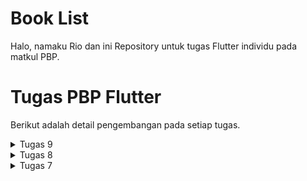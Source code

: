 # Book List

Halo, namaku Rio dan ini Repository untuk tugas Flutter individu pada matkul PBP.

# Tugas PBP Flutter
Berikut adalah detail pengembangan pada setiap tugas.

<details>
    <summary>
        Tugas 9
    </summary>

## Apakah bisa kita melakukan pengambilan data JSON tanpa membuat model terlebih dahulu? Jika iya, apakah hal tersebut lebih baik daripada membuat model sebelum melakukan pengambilan data JSON?

Ya, kita bisa melakukan pengambilan data JSON tanpa membuat model terlebih dahulu di Flutter. Kita bisa menggunakan `dart:convert` untuk mengubah JSON menjadi Map. Contohnya:

```dart
import 'dart:convert';

void main() {
  String jsonString = '{"name":"John", "age":30, "city":"New York"}';
  Map<String, dynamic> user = jsonDecode(jsonString);
  print('Name: ${user['name']}, Age: ${user['age']}, City: ${user['city']}');
}
```

Namun, pendekatan ini biasanya kurang disukai dibandingkan dengan membuat model terlebih dahulu. Membuat model memberikan beberapa keuntungan seperti:

1. **Type Safety**: Dengan model, kita mendapatkan keuntungan dari sistem tipe Dart, yang dapat membantu mencegah bug.
2. **Autocomplete dan Tooling**: Dengan model, IDE kita dapat memberikan autocomplete dan tooling lainnya, yang membuat lebih mudah untuk bekerja dengan data.
3. **Readability dan Maintenance**: Model membuat kode kita lebih mudah dibaca dan dipelihara.

Jadi, meskipun mungkin untuk bekerja dengan JSON tanpa model, biasanya lebih baik untuk membuat model terlebih dahulu.

## Jelaskan fungsi dari CookieRequest dan jelaskan mengapa instance CookieRequest perlu untuk dibagikan ke semua komponen di aplikasi Flutter!

Manajemen cookie umumnya digunakan untuk menyimpan informasi di sisi klien (di perangkat pengguna) dan seringkali digunakan dalam konteks otentikasi atau penyimpanan sesi. Kelas seperti "CookieRequest" bertanggung jawab untuk membuat, mengelola, atau memodifikasi cookie yang terkait dengan permintaan HTTP.

Mengapa instance "CookieRequest" perlu dibagikan ke semua komponen di aplikasi Flutter, ini dapat disebabkan oleh beberapa alasan:

- Konsistensi Data: Dengan menggunakan instance yang dibagikan, kita dapat memastikan bahwa data cookie yang digunakan di seluruh aplikasi konsisten dan dapat diakses dengan mudah oleh setiap komponen.

- Pemeliharaan State Aplikasi: Jika data cookie memegang informasi otentikasi atau status sesi, memiliki instance yang dibagikan memungkinkan setiap komponen untuk merespons dengan benar terhadap perubahan status tanpa perlu berkomunikasi langsung antar komponen.

- Efisiensi dan Kinerja: Dengan menggunakan instance yang dibagikan, kita dapat menghindari membuat instansi baru setiap kali komponen membutuhkan akses ke data cookie. Ini dapat meningkatkan efisiensi dan kinerja aplikasi.

## Jelaskan mekanisme pengambilan data dari JSON hingga dapat ditampilkan pada Flutter!

Mekanisme pengambilan data dari JSON hingga dapat ditampilkan pada Flutter melibatkan beberapa langkah:

1. **Membuat Permintaan HTTP**: Pertama, kita perlu membuat permintaan HTTP ke endpoint yang mengembalikan data JSON. Kita bisa menggunakan package seperti `http` untuk melakukan ini.

```dart
import 'package:http/http.dart' as http;

final response = await http.get('https://api.example.com/data');
```

2. **Decoding JSON**: Setelah kita menerima respons, kita perlu decode JSON menjadi struktur data Dart. Kita bisa menggunakan `dart:convert` untuk melakukan ini.

```dart
import 'dart:convert';

final data = jsonDecode(response.body);
```

3. **Membuat Model**: Meskipun ini opsional, biasanya lebih baik untuk mengubah data yang telah di-decode menjadi model yang lebih mudah digunakan. Kita bisa membuat class untuk model dan menggunakan factory constructor untuk membuat instance dari data JSON.

```dart
class Data {
  final String name;
  // other fields...

  Data({required this.name /*, other fields...*/});

  factory Data.fromJson(Map<String, dynamic> json) {
    return Data(
      name: json['name'],
      // other fields...
    );
  }
}

final dataModel = Data.fromJson(data);
```

4. **Menampilkan Data**: Akhirnya, kita bisa menampilkan data di UI Flutter kita. Kita bisa menggunakan `setState` untuk memperbarui state widget dan memicu rebuild.

```dart
setState(() {
  _data = dataModel;
});
```

Dan di dalam method `build` kita, Kita bisa merujuk ke `_data` untuk menampilkan data.

```dart
Text('Name: ${_data.name}')
```

## Jelaskan mekanisme autentikasi dari input data akun pada Flutter ke Django hingga selesainya proses autentikasi oleh Django dan tampilnya menu pada Flutter!

Mekanisme autentikasi dari input data akun pada Flutter ke Django hingga selesainya proses autentikasi oleh Django dan tampilnya menu pada Flutter melibatkan beberapa langkah:

1. **Input Data Akun**: Pengguna memasukkan data akun (biasanya username dan password) melalui form di aplikasi Flutter.

```dart
final _usernameController = TextEditingController();
final _passwordController = TextEditingController();
// dalam widget form
TextField(controller: _usernameController);
TextField(controller: _passwordController, obscureText: true);
```

2. **Kirim Data ke Server**: Aplikasi Flutter mengirim data akun ke server Django melalui permintaan HTTP POST. Ini biasanya dilakukan dengan package `http`.

```dart
final response = await http.post(
  'https://your-django-server.com/auth/login',
  body: {
    'username': _usernameController.text,
    'password': _passwordController.text,
  },
);
```

3. **Proses Autentikasi Django**: Server Django menerima data akun, memverifikasi data tersebut, dan jika valid, mengembalikan token autentikasi.

4. **Simpan Token**: Aplikasi Flutter menerima token dari server dan menyimpannya untuk digunakan dalam permintaan berikutnya.

```dart
final responseData = jsonDecode(response.body);
final token = responseData['token'];
// simpan token untuk digunakan nanti
```

5. **Tampilkan Menu**: Setelah autentikasi berhasil, aplikasi Flutter menampilkan menu atau halaman berikutnya.

```dart
if (response.statusCode == 200) {
  Navigator.pushReplacementNamed(context, '/menu');
}
```

## Sebutkan seluruh widget yang kamu pakai pada tugas ini dan jelaskan fungsinya masing-masing!

Dalam tugas ini, berikut adalah widget baru yang digunakan dan fungsinya:

1. **TextEditingController**: Widget ini digunakan untuk mengontrol teks yang ditampilkan dalam widget TextField atau TextFormField. Dalam konteks ini, digunakan untuk mengambil input username dan password dari pengguna.

2. **TextField**: Widget ini digunakan untuk menerima input teks dari pengguna. Dalam tugas ini, digunakan untuk memasukkan username dan password.

3. **Navigator**: Widget ini digunakan untuk mengelola stack route dalam aplikasi Flutter. Dalam tugas ini, digunakan untuk berpindah ke halaman menu setelah autentikasi berhasil.

## Jelaskan bagaimana cara kamu mengimplementasikan checklist di atas secara step-by-step! (bukan hanya sekadar mengikuti tutorial)!

1. **Memastikan deployment proyek tugas Django kamu telah berjalan dengan baik.**

- Membuat django-app baru bernama ```authentication```, menambahkan ```django-cors-headers``` pada ```requirements.txt```, menambahkan ```authentication``` dan ```corsheaders``` pada INSTALLED_APPS ```settings.py``` project, menambahkan ```corsheaders.middleware.CorsMiddleware``` pada Middleware ```settings.py``` project, dan menambahkan beberapa konstanta berikut pada ```settings.py```.

```python
CORS_ALLOW_ALL_ORIGINS = True
CORS_ALLOW_CREDENTIALS = True
CSRF_COOKIE_SECURE = True
SESSION_COOKIE_SECURE = True
CSRF_COOKIE_SAMESITE = 'None'
SESSION_COOKIE_SAMESITE = 'None'
```

- Menambahkan beberapa fungsi pada ```views.py``` aplikasi ```authentication``` untuk login, logout, menambahkan user (register), dan menambahkan item.

```python
import json
from django.contrib.auth import authenticate, login as auth_login
from django.http import JsonResponse
from django.views.decorators.csrf import csrf_exempt
from django.contrib.auth import logout as auth_logout
from django.contrib.auth.models import User
from main.models import Item

@csrf_exempt
def login(request):
    username = request.POST.get('username')
    password = request.POST.get('password')
    user = authenticate(username=username, password=password)
    if user is not None:
        if user.is_active:
            auth_login(request, user)
            # Status login sukses.
            return JsonResponse({
                "username": user.username,
                "id": user.id,
                "status": True,
                "message": "Login sukses!"
                # Tambahkan data lainnya jika ingin mengirim data ke Flutter.
            }, status=200)
        else:
            return JsonResponse({
                "status": False,
                "message": "Login gagal, akun dinonaktifkan."
            }, status=401)

    else:
        return JsonResponse({
            "status": False,
            "message": "Login gagal, periksa kembali username atau kata sandi."
        }, status=401)
    
@csrf_exempt
def logout(request):
    username = request.user.username

    try:
        auth_logout(request)
        return JsonResponse({
            "username": username,
            "status": True,
            "message": "Logout berhasil!"
        }, status=200)
    except:
        return JsonResponse({
        "status": False,
        "message": "Logout gagal."
        }, status=401)

@csrf_exempt
def create_product_flutter(request):
    if request.method == 'POST':
        data = json.loads(request.body)
        new_product = Item.objects.create(
            user_id = int(data["user"]),
            name = data["name"],
            amount = int(data["amount"]),
            description = data["description"]
        )

        new_product.save()

        return JsonResponse({"status": "success", "messages":"Berhasil menambahkan item!"}, status=200)
    else:
        return JsonResponse({"status": "error", "messages":"Gagal menambahkan item!"}, status=401)
    
@csrf_exempt
def create_user_flutter(request):
    if request.method == 'POST':
        data = json.loads(request.body)
        if User.objects.filter(username=data["username"]).exists():
            return JsonResponse({"status": "error", "messages":"Username telah digunakan!"}, status=401)
        elif len(data["password"]) < 8:
            return JsonResponse({"status": "error", "messages":"Password minimal 8 karakter!"}, status=401)
        elif data["password"] != data["password2"]:
            return JsonResponse({"status": "error", "messages":"Password dan Konfirmasi Password tidak sama!"}, status=401)
        else :
            user = User.objects.create_user(username=data["username"], password=data["password"])
            user.save()
            return JsonResponse({"status": "success"}, status=200)
    else:
        return JsonResponse({"status": "error", "messages":"Terdapat kesalahan pengisian, silahkan coba lagi!"}, status=401)
```

- Menambahkan url fungsi-fungsi tersebut pada ```urls.py``` aplikasi ```authentication```

```python
from django.urls import path
from authentication.views import login, logout, create_user_flutter, create_product_flutter

app_name = 'authentication'

urlpatterns = [
    path('login/', login, name='login'),
    path('logout/', logout, name='logout'),
    path('create-flutter/', create_product_flutter, name='create_product_flutter'),
    path('create-user-flutter/', create_user_flutter, name='create_user_flutter'),
]
```

- Include urls aplikasi pada ```urls.py``` project.
```python
path('auth/', include('authentication.urls')),
```

- Push perubahan ke github sehingga akan terdeploy secara otomatis.

2. **Membuat halaman login pada proyek tugas Flutter.**

Membuat file baru ```login.dart``` pada ```lib/screens```.
```dart
import 'package:book_list/screens/menu.dart';
import 'package:book_list/screens/register.dart';
import 'package:flutter/material.dart';
import 'package:pbp_django_auth/pbp_django_auth.dart';
import 'package:provider/provider.dart';

void main() {
  runApp(const LoginApp());
}

class LoginApp extends StatelessWidget {
  const LoginApp({super.key});

  @override
  Widget build(BuildContext context) {
    return MaterialApp(
      title: 'Login',
      theme: ThemeData(
        primarySwatch: Colors.blue,
      ),
      home: const LoginPage(),
    );
  }
}

int user = 0;

class LoginPage extends StatefulWidget {
  const LoginPage({super.key});

  @override
  _LoginPageState createState() => _LoginPageState();
}

class _LoginPageState extends State<LoginPage> {
  final TextEditingController _usernameController = TextEditingController();
  final TextEditingController _passwordController = TextEditingController();

  @override
  Widget build(BuildContext context) {
    final request = context.watch<CookieRequest>();
    return Scaffold(
      appBar: AppBar(
        title: const Center(
          child: Text(
            'Login',
          ),
        ),
        backgroundColor: Colors.blue,
        foregroundColor: Colors.white,
      ),
      body: Container(
        padding: const EdgeInsets.all(16.0),
        child: Column(
          mainAxisAlignment: MainAxisAlignment.center,
          children: [
            TextField(
              controller: _usernameController,
              decoration: const InputDecoration(
                labelText: 'Username',
              ),
            ),
            const SizedBox(height: 12.0),
            TextField(
              controller: _passwordController,
              decoration: const InputDecoration(
                labelText: 'Password',
              ),
              obscureText: true,
            ),
            const SizedBox(height: 24.0),
            ElevatedButton(
                style: ButtonStyle(
                  backgroundColor: MaterialStateProperty.all(
                      Color.fromARGB(255, 31, 141, 29)),
                ),
                onPressed: () async {
                  String username = _usernameController.text;
                  String password = _passwordController.text;

                  // Cek kredensial
                  // TODO: Ganti URL dan jangan lupa tambahkan trailing slash (/) di akhir URL!
                  // Untuk menyambungkan Android emulator dengan Django pada localhost,
                  // gunakan URL http://10.0.2.2/
                  final response = await request.login(
                      "http://muhammad-mariozulfandy-tugas.pbp.cs.ui.ac.id/auth/login/",
                      {
                        'username': username,
                        'password': password,
                      });

                  if (request.loggedIn) {
                    user = response['id'];
                    String message = response['message'];
                    String uname = response['username'];
                    Navigator.pushReplacement(
                      context,
                      MaterialPageRoute(builder: (context) => MyHomePage()),
                    );
                    ScaffoldMessenger.of(context)
                      ..hideCurrentSnackBar()
                      ..showSnackBar(SnackBar(
                          content: Text("$message Selamat datang, $uname.")));
                  } else {
                    showDialog(
                      context: context,
                      builder: (context) => AlertDialog(
                        title: const Text('Login Gagal'),
                        content: Text(response['message']),
                        actions: [
                          TextButton(
                            child: const Text('OK'),
                            onPressed: () {
                              Navigator.pop(context);
                            },
                          ),
                        ],
                      ),
                    );
                  }
                },
                child: const Text(
                  'Login',
                  style: TextStyle(color: Colors.white),
                )),
            const SizedBox(height: 12.0),
            ElevatedButton(
              style: ButtonStyle(
                backgroundColor: MaterialStateProperty.all(
                    const Color.fromARGB(255, 14, 104, 179)),
              ),
              onPressed: () async {
                Navigator.push(
                  context,
                  MaterialPageRoute(
                      builder: (context) => const RegisterFormPage()),
                );
              },
              child: const Text(
                'Register',
                style: TextStyle(color: Colors.white),
              ),
            ),
          ],
        ),
      ),
    );
  }
}
```

3. **Mengintegrasikan sistem autentikasi Django dengan proyek tugas Flutter.**

Pada poin 1, telah ditambahkan fungsi login dan logout pada ```views.py``` aplikasi ```authentication``` django. Dengan mengakses url dari fungsi tersebut, dapat dilakukan request dari flutter ke django. Pada ```login.dart``` terdapat:
```dart
final response = await request.login(
"http://muhammad-mariozulfandy-tugas.pbp.cs.ui.ac.id/auth/login/",
{
  'username': username,
  'password': password,
});
```
yang menerima response dari request pada django. Request mengirimkan username dan password yang diisi pada mobile app flutter. Django akan melakukan autentikasi dan mengirimkan status sukses/gagal dari request tersebut.
```py
@csrf_exempt
def login(request):
    username = request.POST.get('username')
    password = request.POST.get('password')
    user = authenticate(username=username, password=password)
    if user is not None:
        if user.is_active:
            auth_login(request, user)
            # Status login sukses.
            return JsonResponse({
                "username": user.username,
                "id": user.id,
                "status": True,
                "message": "Login sukses!"
                # Tambahkan data lainnya jika ingin mengirim data ke Flutter.
            }, status=200)
        else:
            return JsonResponse({
                "status": False,
                "message": "Login gagal, akun dinonaktifkan."
            }, status=401)

    else:
        return JsonResponse({
            "status": False,
            "message": "Login gagal, periksa kembali username atau kata sandi."
        }, status=401)
```
Untuk logout dilakukan hal yang sama, saat pengguna menekan tombol logout pada mobile app flutter. Request dikirimkan ke django dan menunggu respon status sukses/gagal.

flutter:
```dart
else if (item.name == "Logout") {
  final response = await request.logout(
      // TODO: Ganti URL dan jangan lupa tambahkan trailing slash (/) di akhir URL!
      "http://muhammad-mariozulfandy-tugas.pbp.cs.ui.ac.id/auth/logout/");
  String message = response["message"];
  if (response['status']) {
    String uname = response["username"];
    ScaffoldMessenger.of(context).showSnackBar(SnackBar(
      content: Text("$message Sampai jumpa, $uname."),
    ));
    Navigator.pushReplacement(
      context,
      MaterialPageRoute(builder: (context) => const LoginPage()),
    );
  } else {
    ScaffoldMessenger.of(context).showSnackBar(SnackBar(
      content: Text("$message"),
    ));
  }
}
```

django:
```py
@csrf_exempt
def logout(request):
  username = request.user.username
  try:
      auth_logout(request)
      return JsonResponse({
          "username": username,
          "status": True,
          "message": "Logout berhasil!"
      }, status=200)
  except:
      return JsonResponse({
      "status": False,
      "message": "Logout gagal."
      }, status=401)
```

4. **Membuat model kustom sesuai dengan proyek aplikasi Django.**

Membuat directory baru ```lib/models``` dan menambahkan file baru ```item.dart```. Mengisi file tersebut sesuai dengan json database api website kita. Menggunakan https://app.quicktype.io/ sebagai bantuan untuk generate kode dartnya.
```dart
// To parse this JSON data, do
//
//     final item = itemFromJson(jsonString);

import 'dart:convert';

List<Item> itemFromJson(String str) =>
    List<Item>.from(json.decode(str).map((x) => Item.fromJson(x)));

String itemToJson(List<Item> data) =>
    json.encode(List<dynamic>.from(data.map((x) => x.toJson())));

class Item {
  String model;
  int pk;
  Fields fields;

  Item({
    required this.model,
    required this.pk,
    required this.fields,
  });

  factory Item.fromJson(Map<String, dynamic> json) => Item(
        model: json["model"],
        pk: json["pk"],
        fields: Fields.fromJson(json["fields"]),
      );

  Map<String, dynamic> toJson() => {
        "model": model,
        "pk": pk,
        "fields": fields.toJson(),
      };
}

class Fields {
  int user;
  String name;
  DateTime dateAdded;
  int amount;
  String description;

  Fields({
    required this.user,
    required this.name,
    required this.dateAdded,
    required this.amount,
    required this.description,
  });

  factory Fields.fromJson(Map<String, dynamic> json) => Fields(
        user: json["user"],
        name: json["name"],
        dateAdded: DateTime.parse(json["date_added"]),
        amount: json["amount"],
        description: json["description"],
      );

  Map<String, dynamic> toJson() => {
        "user": user,
        "name": name,
        "date_added":
            "${dateAdded.year.toString().padLeft(4, '0')}-${dateAdded.month.toString().padLeft(2, '0')}-${dateAdded.day.toString().padLeft(2, '0')}",
        "amount": amount,
        "description": description,
      };
}
```
5. **Membuat halaman yang berisi daftar semua item yang terdapat pada endpoint JSON di Django yang telah kamu deploy.**

Memodifikasi file yang sudah dibuat sebelumnya pada ```lib/screens``` yaitu ```booklist_items.dart```. Pada tugas sebelumnya, ```booklist_items.dart``` berisi item yang disimpan dilist pada saat menambahkan item di mobile app. Sekarang, akan mengambil data dari api django web yang sudah kita buat. Serta melakukan filtering user untuk menampilkan data dari user yang sedang login saja (implementasi bonus).
```dart
import 'package:flutter/material.dart';
import 'package:http/http.dart' as http;
import 'dart:convert';
import 'package:book_list/models/item.dart';
import 'package:book_list/widgets/left_drawer.dart';
import 'package:book_list/screens/login.dart';
import 'package:book_list/screens/book_details.dart';

class ItemPage extends StatefulWidget {
  const ItemPage({Key? key}) : super(key: key);

  @override
  _ItemPageState createState() => _ItemPageState();
}

class _ItemPageState extends State<ItemPage> {
  Future<List<Item>> fetchItem() async {
    // TODO: Ganti URL dan jangan lupa tambahkan trailing slash (/) di akhir URL!
    var url =
        Uri.parse('http://muhammad-mariozulfandy-tugas.pbp.cs.ui.ac.id/json/');
    var response = await http.get(
      url,
      headers: {"Content-Type": "application/json"},
    );

    // melakukan decode response menjadi bentuk json
    var data = jsonDecode(utf8.decode(response.bodyBytes));

    // melakukan konversi data json menjadi object Product
    List<Item> list_item = [];
    for (var d in data) {
      if (d != null && d['fields']['user'] == user) {
        list_item.add(Item.fromJson(d));
      }
    }
    return list_item;
  }

  @override
  Widget build(BuildContext context) {
    return Scaffold(
        appBar: AppBar(
          title: const Center(
            child: Text(
              'Lihat Buku',
            ),
          ),
          backgroundColor: Colors.blue,
          foregroundColor: Colors.white,
        ),
        drawer: const LeftDrawer(),
        body: FutureBuilder(
            future: fetchItem(),
            builder: (context, AsyncSnapshot snapshot) {
              if (snapshot.data == null) {
                return const Center(child: CircularProgressIndicator());
              } else {
                if (snapshot.data!.length == 0) {
                  return const Center(
                    child: Column(
                      mainAxisAlignment: MainAxisAlignment.center,
                      children: [
                        Text(
                          "Belum ada buku yang disimpan.",
                          style: TextStyle(
                              color: Color.fromARGB(255, 0, 0, 0),
                              fontSize: 20),
                        ),
                        SizedBox(height: 8),
                      ],
                    ),
                  );
                } else {
                  return ListView.builder(
                    itemCount: snapshot.data!.length,
                    itemBuilder: (_, index) => InkWell(
                      onTap: () {
                        Navigator.push(
                            context,
                            MaterialPageRoute(
                                builder: (context) => BookDetailPage(
                                    snapshot.data![index].fields.name,
                                    snapshot.data![index].fields.amount,
                                    snapshot.data![index].fields.description)));
                      },
                      child: Card(
                        margin: const EdgeInsets.symmetric(
                            horizontal: 16, vertical: 12),
                        child: Padding(
                          padding: const EdgeInsets.all(20.0),
                          child: Column(
                            mainAxisAlignment: MainAxisAlignment.start,
                            crossAxisAlignment: CrossAxisAlignment.start,
                            children: [
                              Text(
                                "${snapshot.data![index].fields.name}",
                                style: const TextStyle(
                                  fontSize: 18.0,
                                  fontWeight: FontWeight.bold,
                                ),
                              ),
                              const SizedBox(height: 10),
                              Text("${snapshot.data![index].fields.amount}"),
                              const SizedBox(height: 10),
                              Text(
                                  "${snapshot.data![index].fields.description}")
                            ],
                          ),
                        ),
                      ),
                    ),
                  );
                }
              }
            }));
  }
}
```

6. **Membuat halaman detail untuk setiap item yang terdapat pada halaman daftar Item.**

Membuat file baru pada ```lib/screens``` dengan nama ```book_details.dart```. Pada poin 5, setiap item ditampilkan dalam bentuk card dengan container InkWell yang dapat di-tap. Saat di tap, akan menampilkan halaman ```BookDetailPage``` yang dibuat pada ```book_details.dart```. Isi dari ```book_details.dart```:
```dart
import 'package:flutter/material.dart';

class BookDetailPage extends StatelessWidget {
  final String name;
  final int amount;
  final String description;
  const BookDetailPage(this.name, this.amount, this.description, {Key? key})
      : super(key: key); // Constructor

  @override
  Widget build(BuildContext context) {
    return Scaffold(
      appBar: AppBar(
        title: Center(
          child: Text(name),
        ),
        backgroundColor: Colors.blue,
        foregroundColor: Colors.white,
      ),
      body: Padding(
        padding: const EdgeInsets.all(16.0),
        child: Column(
          crossAxisAlignment: CrossAxisAlignment.start,
          children: [
            Text('Amount: ${amount}'),
            SizedBox(height: 8),
            Text('Description: ${description}'),
          ],
        ),
      ),
    );
  }
}
```
Pemanggilan constructor saat di-tap:
```dart
InkWell(
onTap: () {
  Navigator.push(
    context,
    MaterialPageRoute(
      builder: (context) => BookDetailPage(
          snapshot.data![index].fields.name,
          snapshot.data![index].fields.amount,
          snapshot.data![index].fields.description)));
},
...
)
```

7. **Implementasi Bonus**

- Filtering user. Sudah dijelaskan pada poin 5.

- Register

Membuat file ```register.dart``` pada ```lib/screens```. File tersebut berisi page yang berisi form registrasi pengguna. Data dari form tersebut akan dikirimkan ke django dan menambahkan user baru pada server.

Flutter:
```dart
import 'dart:convert';

import 'package:book_list/screens/login.dart';
import 'package:flutter/material.dart';
// TODO: Impor drawer yang sudah dibuat sebelumnya
import 'package:pbp_django_auth/pbp_django_auth.dart';
import 'package:provider/provider.dart';

class RegisterFormPage extends StatefulWidget {
  const RegisterFormPage({super.key});

  @override
  State<RegisterFormPage> createState() => _RegisterFormPageState();
}

class _RegisterFormPageState extends State<RegisterFormPage> {
  final _formKey = GlobalKey<FormState>();
  String _username = "";
  String _password = "";
  String _password2 = "";

  @override
  Widget build(BuildContext context) {
    final request = context.watch<CookieRequest>();
    return Scaffold(
      appBar: AppBar(
        title: const Center(
          child: Text(
            'Form Registrasi',
          ),
        ),
        backgroundColor: Colors.blue,
        foregroundColor: Colors.white,
      ),
      body: Form(
        key: _formKey,
        child: SingleChildScrollView(
            child:
                Column(crossAxisAlignment: CrossAxisAlignment.start, children: [
          Padding(
            padding: const EdgeInsets.all(8.0),
            child: TextFormField(
              decoration: InputDecoration(
                hintText: "Username",
                labelText: "Username",
                border: OutlineInputBorder(
                  borderRadius: BorderRadius.circular(5.0),
                ),
              ),
              onChanged: (String? value) {
                setState(() {
                  _username = value!;
                });
              },
              validator: (String? value) {
                if (value == null || value.isEmpty) {
                  return "Username tidak boleh kosong!";
                }
                return null;
              },
            ),
          ),
          Padding(
            padding: const EdgeInsets.all(8.0),
            child: TextFormField(
              decoration: InputDecoration(
                hintText: "Password",
                labelText: "Password",
                border: OutlineInputBorder(
                  borderRadius: BorderRadius.circular(5.0),
                ),
              ),
              obscureText: true,
              onChanged: (String? value) {
                setState(() {
                  _password = value!;
                });
              },
              validator: (String? value) {
                if (value == null || value.isEmpty) {
                  return "Password tidak boleh kosong!";
                }
                return null;
              },
            ),
          ),
          Padding(
            padding: const EdgeInsets.all(8.0),
            child: TextFormField(
              decoration: InputDecoration(
                hintText: "Konfirmasi Password",
                labelText: "Konfirmasi Password",
                border: OutlineInputBorder(
                  borderRadius: BorderRadius.circular(5.0),
                ),
              ),
              obscureText: true,
              onChanged: (String? value) {
                setState(() {
                  _password2 = value!;
                });
              },
              validator: (String? value) {
                if (value == null || value.isEmpty) {
                  return "Konfirmasi Password tidak boleh kosong!";
                }
                return null;
              },
            ),
          ),
          Align(
            alignment: Alignment.bottomCenter,
            child: Padding(
              padding: const EdgeInsets.all(8.0),
              child: ElevatedButton(
                style: ButtonStyle(
                  backgroundColor: MaterialStateProperty.all(
                      Color.fromARGB(255, 31, 141, 29)),
                ),
                onPressed: () async {
                  if (_formKey.currentState!.validate()) {
                    // Kirim ke Django dan tunggu respons
                    // TODO: Ganti URL dan jangan lupa tambahkan trailing slash (/) di akhir URL!
                    final response = await request.postJson(
                        "http://muhammad-mariozulfandy-tugas.pbp.cs.ui.ac.id/auth/create-user-flutter/",
                        jsonEncode(<String, String>{
                          'username': _username,
                          'password': _password,
                          'password2': _password2,
                          // TODO: Sesuaikan field data sesuai dengan aplikasimu
                        }));
                    if (response['status'] == 'success') {
                      ScaffoldMessenger.of(context).showSnackBar(const SnackBar(
                        content: Text("Berhasil mendaftar!"),
                      ));
                      Navigator.pop(
                        context,
                        MaterialPageRoute(builder: (context) => LoginPage()),
                      );
                    } else {
                      ScaffoldMessenger.of(context).showSnackBar(SnackBar(
                        content: Text(response['messages']),
                      ));
                    }
                  }
                },
                child: const Text(
                  "Save",
                  style: TextStyle(color: Colors.white),
                ),
              ),
            ),
          ),
        ])),
      ),
    );
  }
}
```

Django:
```py
@csrf_exempt
def create_user_flutter(request):
    if request.method == 'POST':
        data = json.loads(request.body)
        if User.objects.filter(username=data["username"]).exists():
            return JsonResponse({"status": "error", "messages":"Username telah digunakan!"}, status=401)
        elif len(data["password"]) < 8:
            return JsonResponse({"status": "error", "messages":"Password minimal 8 karakter!"}, status=401)
        elif data["password"] != data["password2"]:
            return JsonResponse({"status": "error", "messages":"Password dan Konfirmasi Password tidak sama!"}, status=401)
        else :
            user = User.objects.create_user(username=data["username"], password=data["password"])
            user.save()
            return JsonResponse({"status": "success"}, status=200)
    else:
        return JsonResponse({"status": "error", "messages":"Terdapat kesalahan pengisian, silahkan coba lagi!"}, status=401)
```

</details>


<details>
    <summary>
        Tugas 8
    </summary>

## Jelaskan perbedaan antara Navigator.push() dan Navigator.pushReplacement(), disertai dengan contoh mengenai penggunaan kedua metode tersebut yang tepat!

1. **Navigator.push()**: Metode ini digunakan untuk menavigasi ke halaman baru sambil mempertahankan halaman sebelumnya dalam stack navigasi. Jadi, ketika pengguna menekan tombol kembali, mereka akan kembali ke halaman sebelumnya. Contoh penggunaannya:

```dart
Navigator.push(
  context,
  MaterialPageRoute(builder: (context) => SecondPage()),
);
```

2. **Navigator.pushReplacement()**: Metode ini digunakan untuk menavigasi ke halaman baru dan menghapus halaman sebelumnya dari stack navigasi. Jadi, ketika pengguna menekan tombol kembali, mereka tidak akan kembali ke halaman sebelumnya. Metode ini biasanya digunakan untuk navigasi ke halaman "Home" atau "Login" setelah proses seperti "Sign Out". Contoh penggunaannya:

```dart
Navigator.pushReplacement(
  context,
  MaterialPageRoute(builder: (context) => HomePage()),
);
```
## Jelaskan masing-masing layout widget pada Flutter dan konteks penggunaannya masing-masing!

1. **Container**: Widget ini memungkinkan membuat elemen desain yang dapat disesuaikan, seperti padding, margin, dan background color. Biasanya digunakan ketika ingin mengubah beberapa aspek visual dari widget anak.

```dart
Container(
  margin: const EdgeInsets.all(15.0),
  padding: const EdgeInsets.all(3.0),
  decoration: BoxDecoration(border: Border.all(color: Colors.blueAccent)),
  child: Text('Hello World'),
)
```

2. **Row dan Column**: Widget ini memungkinkan untuk mengatur widget anak secara horizontal dan vertikal. `Row` digunakan untuk layout horizontal, sedangkan `Column` digunakan untuk layout vertikal.

```dart
Row(
  children: <Widget>[
    Icon(Icons.star, color: Colors.yellow[500]),
    Icon(Icons.star, color: Colors.yellow[500]),
    Icon(Icons.star, color: Colors.grey),
  ],
)
```

3. **Stack**: Widget ini memungkinkan untuk menumpuk sejumlah widget di atas satu sama lain. Biasanya digunakan ketika ingin menempatkan beberapa widget yang satu di atas yang lain.

```dart
Stack(
  alignment: const Alignment(0.6, 0.6),
  children: [
    CircleAvatar(
      backgroundImage: AssetImage('images/pic.jpg'),
      radius: 100,
    ),
    Container(
      decoration: BoxDecoration(
        color: Colors.black45,
      ),
      child: Text(
        'Mia B',
        style: TextStyle(
          fontSize: 20,
          fontWeight: FontWeight.bold,
          color: Colors.white,
        ),
      ),
    ),
  ],
)
```

4. **GridView**: Widget ini memungkinkan untuk mengatur widget anak dalam grid dua dimensi. Biasanya digunakan ketika ingin menampilkan koleksi item dalam bentuk grid.

```dart
GridView.count(
  crossAxisCount: 2,
  children: List.generate(100, (index) {
    return Center(
      child: Text(
        'Item $index',
        style: Theme.of(context).textTheme.headline5,
      ),
    );
  }),
)
```

5. **ListView**: Widget ini memungkinkan untuk mengatur widget anak dalam daftar yang dapat digulir. Biasanya digunakan ketika memiliki sejumlah widget yang lebih banyak dari yang dapat ditampilkan pada layar sekaligus.

```dart
ListView(
  children: <Widget>[
    ListTile(
      leading: Icon(Icons.map),
      title: Text('Map'),
    ),
    ListTile(
      leading: Icon(Icons.photo_album),
      title: Text('Album'),
    ),
    ListTile(
      leading: Icon(Icons.phone),
      title: Text('Phone'),
    ),
  ],
)
```

## Sebutkan apa saja elemen input pada form yang kamu pakai pada tugas kali ini dan jelaskan mengapa kamu menggunakan elemen input tersebut!

- `Form` => untuk membuat dan mengelola formulir juga untuk validasi input dan menyimpan input pengguna apabila sudah sesuai.
- `SingleChildScrollView` => untuk page dapat discroll apabila konten lebih besar dari ukuran screen.
- `Column` => untuk mengatur widget childnya dalam kolom vertikal.
- `Padding` => untuk mengatur jarak (padding) di sekitar widget childnya.
- `TextFormField` => untuk tempat pengguna memberikan input, kemudian akan diproses oleh program untuk validasi input dan menyimpannya.
- `Text` => untuk menampilkan teks pada page.
- `TextStyle` => untuk kustomisasi teks pada page (color, size, etc.) juga untuk mengubah warna text pada `TextFormField`.
- `InputDecoration` => untuk mengatur dekorasi elemen input seperti label, icon, dan text style.
- `OutlineInputBorder` => untuk memberikan outline pada `TextFormField`.
- `Align` => untuk mengatur posisi (alignment) widget childrennya.
- `ElevatedButton` => untuk efek peninggian dan memberikan respon ketika diklik.
- `ButtonStyle` => untuk menentukan style button.
- `TextButton` => untuk menampilkan button `OK`.

## Bagaimana penerapan clean architecture pada aplikasi Flutter?

Clean Architecture pada aplikasi Flutter dapat diterapkan dengan membagi kode menjadi beberapa lapisan yang saling terpisah. Lapisan-lapisan tersebut meliputi entitas bisnis (domain), use cases, lapisan interface (interface adaptors) yang berkomunikasi dengan luar, dan lapisan framework yang mengatur detail implementasi seperti UI dan database. Dengan memisahkan secara jelas antara ketiga lapisan ini, Clean Architecture memungkinkan pengembang untuk menciptakan kode yang bersih, terpisah, dan mudah diuji. Penggunaan fitur-fitur Flutter seperti Provider atau Riverpod dapat membantu dalam menyusun lapisan-lapisan tersebut, memastikan bahwa logika bisnis tidak terikat erat dengan implementasi UI atau teknologi tertentu, dan mempermudah pemeliharaan serta pengembangan fitur baru pada aplikasi.

## Jelaskan bagaimana cara kamu mengimplementasikan checklist di atas secara step-by-step! (bukan hanya sekadar mengikuti tutorial)

1. **Membuat Halaman Form dan Membuat List yang berisi Item yang diinput pada Form**

```dart
import 'package:flutter/material.dart';
// TODO: Impor drawer yang sudah dibuat sebelumnya
import 'package:book_list/widgets/left_drawer.dart';
import 'package:book_list/widgets/book_card.dart';

class BookFormPage extends StatefulWidget {
  const BookFormPage({super.key});

  @override
  State<BookFormPage> createState() => _BookFormPageState();
}

List<Item> items = [];

class _BookFormPageState extends State<BookFormPage> {
  final _formKey = GlobalKey<FormState>();
  String _name = "";
  int _amount = 0;
  String _description = "";
  @override
  Widget build(BuildContext context) {
    return Scaffold(
      appBar: AppBar(
        title: const Center(
          child: Text(
            'Form Tambah Buku',
          ),
        ),
        backgroundColor: Colors.blue,
        foregroundColor: Colors.white,
      ),
      // TODO: Tambahkan drawer yang sudah dibuat di sini
      drawer: const LeftDrawer(),
      body: Form(
        key: _formKey,
        child: SingleChildScrollView(
            child:
                Column(crossAxisAlignment: CrossAxisAlignment.start, children: [
          Padding(
            padding: const EdgeInsets.all(8.0),
            child: TextFormField(
              decoration: InputDecoration(
                hintText: "Nama Buku",
                labelText: "Nama Buku",
                border: OutlineInputBorder(
                  borderRadius: BorderRadius.circular(5.0),
                ),
              ),
              onChanged: (String? value) {
                setState(() {
                  _name = value!;
                });
              },
              validator: (String? value) {
                if (value == null || value.isEmpty) {
                  return "Nama tidak boleh kosong!";
                }
                return null;
              },
            ),
          ),
          Padding(
            padding: const EdgeInsets.all(8.0),
            child: TextFormField(
              decoration: InputDecoration(
                hintText: "Jumlah",
                labelText: "Jumlah",
                border: OutlineInputBorder(
                  borderRadius: BorderRadius.circular(5.0),
                ),
              ),
              // TODO: Tambahkan variabel yang sesuai
              onChanged: (String? value) {
                setState(() {
                  _amount = int.parse(value!);
                });
              },
              validator: (String? value) {
                if (value == null || value.isEmpty) {
                  return "Jumlah tidak boleh kosong!";
                }
                if (int.tryParse(value) == null) {
                  return "Jumlah harus berupa angka!";
                }
                return null;
              },
            ),
          ),
          Padding(
            padding: const EdgeInsets.all(8.0),
            child: TextFormField(
              decoration: InputDecoration(
                hintText: "Deskripsi",
                labelText: "Deskripsi",
                border: OutlineInputBorder(
                  borderRadius: BorderRadius.circular(5.0),
                ),
              ),
              onChanged: (String? value) {
                setState(() {
                  // TODO: Tambahkan variabel yang sesuai
                  _description = value!;
                });
              },
              validator: (String? value) {
                if (value == null || value.isEmpty) {
                  return "Deskripsi tidak boleh kosong!";
                }
                return null;
              },
            ),
          ),
          Align(
            alignment: Alignment.bottomCenter,
            child: Padding(
              padding: const EdgeInsets.all(8.0),
              child: ElevatedButton(
                style: ButtonStyle(
                  backgroundColor: MaterialStateProperty.all(Colors.indigo),
                ),
                onPressed: () {
                  if (_formKey.currentState!.validate()) {
                    items.add(Item(
                      name: _name,
                      amount: _amount,
                      description: _description,
                    ));
                    showDialog(
                      context: context,
                      builder: (context) {
                        return AlertDialog(
                          title: const Text('Buku berhasil tersimpan'),
                          content: SingleChildScrollView(
                            child: Column(
                              crossAxisAlignment: CrossAxisAlignment.start,
                              children: [
                                Text('Nama Buku: $_name'),
                                // TODO: Munculkan value-value lainnya
                                Text('Jumlah: $_amount'),
                                Text('Deskripsi: $_description'),
                              ],
                            ),
                          ),
                          actions: [
                            TextButton(
                              child: const Text('OK'),
                              onPressed: () {
                                Navigator.pop(context);
                              },
                            ),
                          ],
                        );
                      },
                    );
                    _formKey.currentState!.reset();
                  }
                },
                child: const Text(
                  "Save",
                  style: TextStyle(color: Colors.white),
                ),
              ),
            ),
          ),
        ])),
      ),
    );
  }
}
```

2. **Membuat halaman daftar Item yang sudah diinput**

```dart
import 'package:flutter/material.dart';
import 'package:book_list/widgets/left_drawer.dart';
import 'package:book_list/screens/booklist_form.dart';

class ItemsPage extends StatefulWidget {
  const ItemsPage({super.key});

  @override
  State<ItemsPage> createState() => _ItemsPageState();
}

class _ItemsPageState extends State<ItemsPage> {
  @override
  Widget build(BuildContext context) {
    return Scaffold(
      appBar: AppBar(
        title: Text('Book Item List'),
        backgroundColor: Colors.blue,
        foregroundColor: Colors.white,
      ),
      drawer: LeftDrawer(),
      body: ListView.builder(
        itemCount: items.length,
        itemBuilder: (context, index) {
          return ListTile(
            title: Text(items[index].name),
            subtitle: Text(
                'Amount: ${items[index].amount}\nDescription: ${items[index].description}'),
            // Add an onTap handler if you want to do something when the user taps a product
            onTap: () {},
          );
        },
      ),
    );
  }
}
```

3. **Menambahkan Routing ke Halaman Tersebut dari Tombol Card Halaman Utama**
Pada poin 1, telah dibuat fungsi login pada ```views.py``` aplikasi ```authentication```.

```dart
if (item.name == "Tambah Buku") {
  // TODO: Gunakan Navigator.push untuk melakukan navigasi ke MaterialPageRoute yang mencakup ShopFormPage.
  Navigator.push(context,
      MaterialPageRoute(builder: (context) => const BookFormPage()));
} else if (item.name == "Lihat Buku") {
  // TODO: Gunakan Navigator.push untuk melakukan navigasi ke MaterialPageRoute yang mencakup ShopFormPage.
  Navigator.push(context,
      MaterialPageRoute(builder: (context) => const ItemsPage()));
}
```

4. **Membuat drawer**

```dart
import 'package:flutter/material.dart';
import 'package:book_list/screens/menu.dart';
// TODO: Impor halaman BookFormPage jika sudah dibuat
import 'package:book_list/screens/booklist_form.dart';
import 'package:book_list/screens/booklist_items.dart';

class LeftDrawer extends StatelessWidget {
  const LeftDrawer({super.key});

  @override
  Widget build(BuildContext context) {
    return Drawer(
      child: ListView(
        children: [
          const DrawerHeader(
            // TODO: Bagian drawer header
            decoration: BoxDecoration(
              color: Colors.blue,
            ),
            child: Column(
              children: [
                Text(
                  'Book List',
                  textAlign: TextAlign.center,
                  style: TextStyle(
                    fontSize: 30,
                    fontWeight: FontWeight.bold,
                    color: Colors.white,
                  ),
                ),
                Padding(padding: EdgeInsets.all(10)),
                Text("Catat seluruh buku mu di sini!",
                    // TODO: Tambahkan gaya teks dengan center alignment, font ukuran 15, warna putih, dan weight biasa
                    textAlign: TextAlign.center,
                    style: TextStyle(
                      fontSize: 15,
                      color: Colors.white,
                    )),
              ],
            ),
          ),
          // TODO: Bagian routing
          ListTile(
            leading: const Icon(Icons.home_outlined),
            title: const Text('Halaman Utama'),
            // Bagian redirection ke MyHomePage
            onTap: () {
              Navigator.pushReplacement(
                  context,
                  MaterialPageRoute(
                    builder: (context) => MyHomePage(),
                  ));
            },
          ),
          ListTile(
            leading: const Icon(Icons.add),
            title: const Text('Tambah Buku'),
            // Bagian redirection ke BookFormPage
            onTap: () {
              /*
              TODO: Buatlah routing ke BookFormPage di sini,
              setelah halaman BookFormPage sudah dibuat.
              */
              Navigator.push(
                  context,
                  MaterialPageRoute(
                      builder: (context) => const BookFormPage()));
            },
          ),
          ListTile(
            leading: const Icon(Icons.checklist),
            title: const Text('Lihat Buku'),
            // Bagian redirection ke BookFormPage
            onTap: () {
              /*
              TODO: Buatlah routing ke BookFormPage di sini,
              setelah halaman BookFormPage sudah dibuat.
              */
              Navigator.push(context,
                  MaterialPageRoute(builder: (context) => const ItemsPage()));
            },
          )
        ],
      ),
    );
  }
}
```

6. **Menambahkan drawer pada setiap page**

```dart
drawer: const LeftDrawer(),
```

</details>

<details>
    <summary>
        Tugas 7
    </summary>

## Apa perbedaan utama antara stateless dan stateful widget dalam konteks pengembangan aplikasi Flutter?

= Dalam pengembangan aplikasi Flutter, perbedaan utama antara Stateless dan Stateful widget adalah:

Stateless Widget: Widget ini digunakan ketika bagian UI (User Interface) yang kita buat tidak memerlukan perubahan state atau kondisi. Dengan kata lain, Stateless widget tidak dapat berubah setelah di-render pertama kali. Contoh dari Stateless widget adalah Text, Icon, dan RaisedButton.

Stateful Widget: Widget ini digunakan ketika bagian UI yang kita buat memerlukan perubahan state atau kondisi. Stateful widget dapat berubah sepanjang lifecycle-nya. Contoh dari Stateful widget adalah Checkbox, Radio Button, Slider, InkWell, Form, dan TextField.

## Sebutkan seluruh widget yang kamu gunakan untuk menyelesaikan tugas ini dan jelaskan fungsinya masing-masing.

- MyApp: Ini adalah widget utama yang merupakan StatelessWidget. Widget ini mendefinisikan tampilan utama aplikasi.

- MaterialApp: Widget ini biasanya digunakan sebagai root dari aplikasi Flutter dan menyediakan berbagai fungsi seperti navigasi, tema, dan judul aplikasi.

- ThemeData: Widget ini digunakan untuk mendefinisikan tema global untuk aplikasi. Dalam kasus ini, menggunakan ColorScheme.fromSeed(seedColor: Colors.indigo) untuk menghasilkan skema warna dari warna benih, dan useMaterial3: true untuk menggunakan sistem desain Material 3.

- MyHomePage: Ini adalah widget yang ditampilkan ketika aplikasi dimulai. Widget ini menyediakan kerangka dasar Material Design untuk layout aplikasi. Ini mencakup AppBar dan Body.

- Scaffold: Widget ini menyediakan kerangka dasar Material Design untuk layout aplikasi. Ini mencakup AppBar dan Body.

- AppBar: Widget ini menampilkan bar aplikasi di bagian atas Scaffold.

- Text: Widget ini digunakan untuk menampilkan teks.

- SingleChildScrollView: Widget ini memungkinkan kontennya dapat digulir jika konten tersebut melebihi ruang yang tersedia.

- Padding: Widget ini digunakan untuk memberikan padding ke widget anaknya.

- Column: Widget ini digunakan untuk menampilkan daftar widget anaknya dalam tata letak vertikal.

- GridView.count: Widget ini digunakan untuk menampilkan grid item.

- BookCard: Ini adalah widget kustom yang buat untuk menampilkan item toko.

- Material: Widget ini memberikan efek visual Material Design ke widget anaknya.

- InkWell: Widget ini membuat area pada layar yang dapat merespons sentuhan pengguna.

- Container: Widget ini memungkinkan untuk menyesuaikan detail visual anaknya.

- Icon: Widget ini digunakan untuk menampilkan ikon.

## Jelaskan bagaimana cara kamu mengimplementasikan checklist di atas secara step-by-step (bukan hanya sekadar mengikuti tutorial)

### 1. Membuat sebuah program Flutter baru dengan tema inventory seperti tugas-tugas sebelumnya.

Generate proyek Flutter baru dengan nama book_list. Book list merupakan aplikasi inventori buku.
```
flutter create <APP_NAME>
cd <APP_NAME>
```

### 2. Membuat tiga tombol sederhana dengan ikon dan teks untuk: Melihat daftar item (Lihat Item), Menambah item (Tambah Item), Logout (Logout). Serta implementasi bonus dengan membedakan warna tiga tombol tersebut.

- Membuat file baru pada ```lib``` dengan nama ```menu.dart```
- Menambahkan kelas baru bernama ```BookItem``` untuk ketiga item yang akan ditampilkan sebagai button.
```dart
class BookItem {
  final String name;
  final IconData icon;
  final Color color;

  BookItem(this.name, this.icon, this.color);
}
```
- Membuat list ```items``` yang berisi objek-objek dari kelas ```BookItem```.
```dart
final List<BookItem> items = [
    BookItem("Lihat Item", Icons.checklist, Colors.blue),
    BookItem("Tambah Item", Icons.add, Colors.green),
    BookItem("Logout", Icons.logout, Colors.red),
];
```
- Membuat class ```BookCard``` untuk menampilkan item-item ```BookItem``` tersebut sebagai card. Card tersebut memiliki warna yang sesuai dengan atribut ```color``` masing-masing item (implementasi bonus).
```dart
class BookCard extends StatelessWidget {
  final BookItem item;

  const BookCard(this.item, {super.key}); // Constructor

  @override
  Widget build(BuildContext context) {
    return Material(
      color: item.color,
      child: InkWell(
        // Area responsive terhadap sentuhan
        onTap: () {
          // Memunculkan SnackBar ketika diklik
          ScaffoldMessenger.of(context)
            ..hideCurrentSnackBar()
            ..showSnackBar(SnackBar(
                content: Text("Kamu telah menekan tombol ${item.name}!")));
        },
        child: Container(
          // Container untuk menyimpan Icon dan Text
          padding: const EdgeInsets.all(8),
          child: Center(
            child: Column(
              mainAxisAlignment: MainAxisAlignment.center,
              children: [
                Icon(
                  item.icon,
                  color: Colors.white,
                  size: 30.0,
                ),
                const Padding(padding: EdgeInsets.all(3)),
                Text(
                  item.name,
                  textAlign: TextAlign.center,
                  style: const TextStyle(color: Colors.white),
                ),
              ],
            ),
          ),
        ),
      ),
    );
  }
}
```
- Membuat container card pada ```build``` widget ```MyHomePage``` dan melakukan iterasi pada list ```items``` yang berisi objek ```BookItem``` untuk ditampilkan sebagai card dengan menggunakan class ```BookCard``` yang telah didefinisikan sebelumnya.
```dart
GridView.count(
    // Container pada card kita.
    primary: true,
    padding: const EdgeInsets.all(20),
    crossAxisSpacing: 10,
    mainAxisSpacing: 10,
    crossAxisCount: 3,
    shrinkWrap: true,
    children: items.map((BookItem item) {
        // Iterasi untuk setiap item
        return BookCard(item);
    }).toList(),
)
```
### 3. Memunculkan Snackbar dengan tulisan: "Kamu telah menekan tombol Lihat Item" ketika tombol Lihat Item ditekan, "Kamu telah menekan tombol Tambah Item" ketika tombol Tambah Item ditekan, "Kamu telah menekan tombol Logout" ketika tombol Logout ditekan.

Pada ```build``` widget ```BookCard``` mendefinisikan card tersebut sebagai area responsif terhadap sentuhan. Dan mendefinisikan action onTap saat card diklik dengan memunculkan Snackbar.
```dart
Widget build(BuildContext context) {
    return Material(
        color: item.color,
        child: InkWell(
        // Area responsive terhadap sentuhan
            onTap: () {
                // Memunculkan SnackBar ketika diklik
                ScaffoldMessenger.of(context)
                ..hideCurrentSnackBar()
                ..showSnackBar(SnackBar(
                    content: Text("Kamu telah menekan tombol ${item.name}!")));
            },
            ...
        )
    )
}
```

</details>